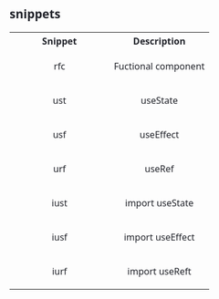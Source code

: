 ## snippets

<style> 
    * {
        color: #21232a;
        font-family: system-ui, -apple-system, BlinkMacSystemFont, 'Segoe UI', Roboto, Oxygen, Ubuntu, Cantarell, 'Open Sans', 'Helvetica Neue', sans-serif;
    }

    table {
        width: 100%;
        text-align: center;
    }

    td {
        width: 50%;
    }
</style>
<table>
    <tr>
    <th>Snippet</th>
    <th>Description</th>
    </tr>
    <tr>
    <td><span>rfc</span></td>
    <td><p>Fuctional component</p></td>
    </tr>
    <tr>
    <td><span>ust</span></td>
    <td><p>useState</p></td>
    </tr>
    <tr>
    <td><span>usf</span></td>
    <td><p>useEffect</p></td>
    </tr>
    <tr>
    <td><span>urf</span></td>
    <td><p>useRef</p></td>
    </tr>
    <tr>
    <td><span>iust</span></td>
    <td><p>import useState</p></td>
    </tr>
    <tr>
    <td><span>iusf</span></td>
    <td><p>import useEffect</p></td>
    </tr>
    <tr>
    <td><span>iurf</span></td>
    <td><p>import useReft</p></td>
    </tr>
</table>
